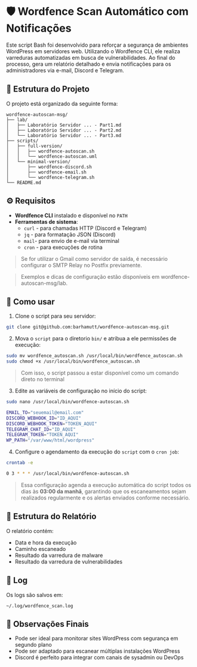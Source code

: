 # 🛡️ Wordfence Scan Automático com Notificações

Este script Bash foi desenvolvido para reforçar a segurança de ambientes WordPress em servidores web. Utilizando o Wordfence CLI, ele realiza varreduras automatizadas em busca de vulnerabilidades. Ao final do processo, gera um relatório detalhado e envia notificações para os administradores via e-mail, Discord e Telegram.



## 📁 Estrutura do Projeto

O projeto está organizado da seguinte forma:
```
wordfence-autoscan-msg/                     
├── lab/                          
│   ├── Laboratório Servidor ... - Part1.md
│   ├── Laboratório Servidor ... - Part2.md
│   └── Laboratório Servidor ... - Part3.md
├── scripts/                      
│   ├── full-version/            
│   │   ├── wordfence-autoscan.sh
│   │   └── wordfence-autoscan.uml
│   └── minimal-version/        
│       ├── wordfence-discord.sh
│       ├── wordfence-email.sh
│       └── wordfence-telegram.sh
└── README.md
```



## ⚙️ Requisitos

- **Wordfence CLI** instalado e disponível no `PATH`
- **Ferramentas de sistema**:
    - `curl` - para chamadas HTTP (Discord e Telegram)
    - `jq` - para formatação JSON (Discord)
    - `mail`- para envio de e-mail via terminal 
    - `cron` - para execuções de rotina

>Se for utilizar o Gmail como servidor de saída, é necessário configurar o SMTP Relay no Postfix previamente.

>Exemplos e dicas de configuração estão disponíveis em wordfence-autoscan-msg/lab.



## 🚀 Como usar

1. Clone o script para seu servidor:

```bash
git clone git@github.com:barhamutt/wordfence-autoscan-msg.git
```

2. Mova o `script` para o diretorio `bin/` e atribua a ele permissões de execução:

```bash
sudo mv wordfence_autoscan.sh /usr/local/bin/wordfence_autoscan.sh
sudo chmod +x /usr/local/bin/wordfence_autoscan.sh
```  

>Com isso, o script passou a estar disponível como um comando direto no terminal

3. Edite as variáveis de configuração no início do script:

```bash
sudo nano /usr/local/bin/wordfence-autoscan.sh
```
```bash
EMAIL_TO="seuemail@email.com"
DISCORD_WEBHOOK_ID="ID_AQUI"
DISCORD_WEBHOOK_TOKEN="TOKEN_AQUI"
TELEGRAM_CHAT_ID="ID_AQUI"
TELEGRAM_TOKEN="TOKEN_AQUI"
WP_PATH="/var/www/html/wordpress"
```

4. Configure o agendamento da execução do `script` com o `cron job`:

```bash
crontab -e
```
```bash
0 3 * * * /usr/local/bin/wordfence-autoscan.sh
```
> Essa configuração agenda a execução automática do script todos os dias às **03:00 da manhã**, garantindo que os escaneamentos sejam realizados regularmente e os alertas enviados conforme necessário.



## 📂 Estrutura do Relatório

O relatório contém:

- Data e hora da execução
- Caminho escaneado
- Resultado da varredura de malware
- Resultado da varredura de vulnerabilidades



## 📝 Log

Os logs são salvos em:

```
~/.log/wordfence_scan.log
```



## 🧠 Observações Finais

- Pode ser ideal para monitorar sites WordPress com segurança em segundo plano
- Pode ser adaptado para escanear múltiplas instalações WordPress
- Discord é perfeito para integrar com canais de sysadmin ou DevOps
